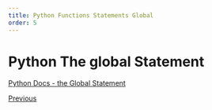 ```yaml
---
title: Python Functions Statements Global
order: 5
---
```

# Python The global Statement

[Python Docs - the Global Statement](https://docs.python.org/3/reference/simple_stmts.html#the-global-statement)

[Previous](Python-Functions)
